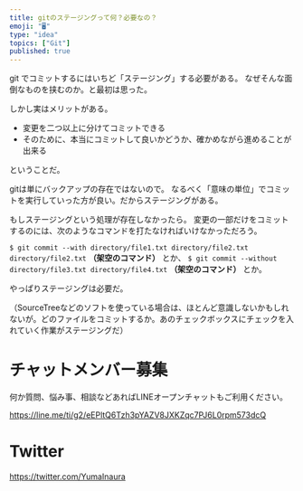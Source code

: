 ```yaml
---
title: gitのステージングって何？必要なの？
emoji: "🖥"
type: "idea"
topics: ["Git"]
published: true
---
```


git でコミットするにはいちど「ステージング」する必要がある。
なぜそんな面倒なものを挟むのか。と最初は思った。

しかし実はメリットがある。

- 変更を二つ以上に分けてコミットできる
- そのために、本当にコミットして良いかどうか、確かめながら進めることが出来る

ということだ。

gitは単にバックアップの存在ではないので。
なるべく「意味の単位」でコミットを実行していった方が良い。だからステージングがある。

もしステージングという処理が存在しなかったら。
変更の一部だけをコミットするのには、次のようなコマンドを打たなければいけなかっただろう。

`$ git commit --with directory/file1.txt directory/file2.txt directory/file2.txt` **（架空のコマンド）**
とか、
`$ git commit --without directory/file3.txt directory/file4.txt` **（架空のコマンド）**
とか。

やっぱりステージングは必要だ。

（SourceTreeなどのソフトを使っている場合は、ほとんど意識しないかもしれないが。どのファイルをコミットするか。あのチェックボックスにチェックを入れていく作業がステージングだ）








<!-- Update From Qiita API -->

# チャットメンバー募集


何か質問、悩み事、相談などあればLINEオープンチャットもご利用ください。

https://line.me/ti/g2/eEPltQ6Tzh3pYAZV8JXKZqc7PJ6L0rpm573dcQ





# Twitter


https://twitter.com/YumaInaura


<!-- Update From Qiita API -->


